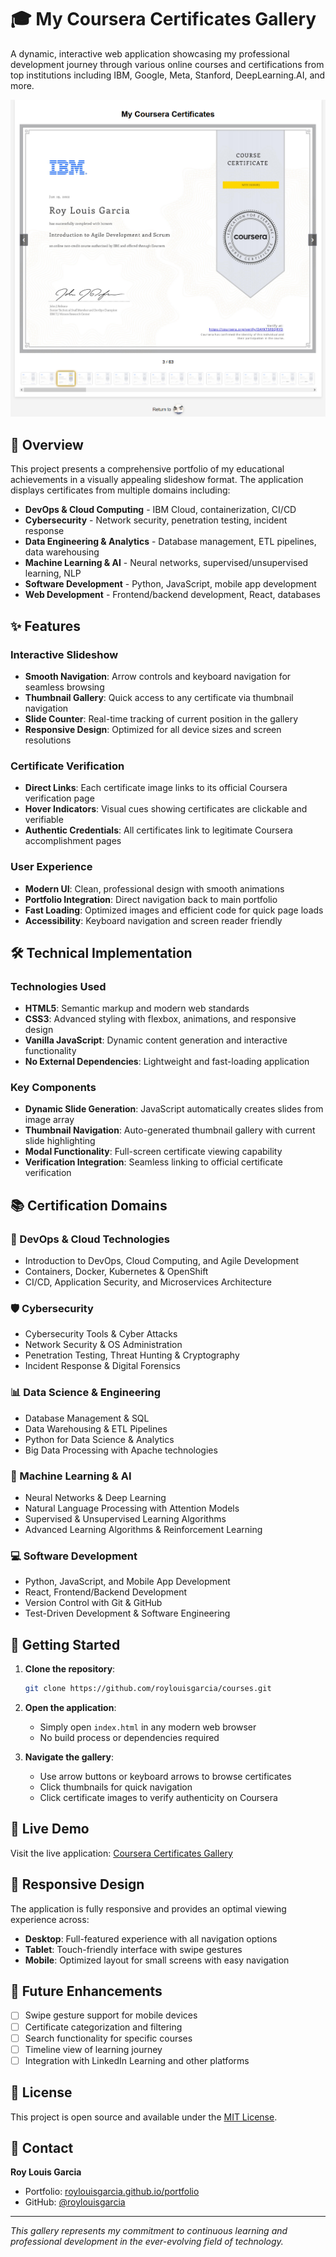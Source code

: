 # 🎓 My Coursera Certificates Gallery

A dynamic, interactive web application showcasing my professional development journey through various online courses and certifications from top institutions including IBM, Google, Meta, Stanford, DeepLearning.AI, and more.

![Coursera Certificates Gallery](ss1.png)

## 🌟 Overview

This project presents a comprehensive portfolio of my educational achievements in a visually appealing slideshow format. The application displays certificates from multiple domains including:

- **DevOps & Cloud Computing** - IBM Cloud, containerization, CI/CD
- **Cybersecurity** - Network security, penetration testing, incident response
- **Data Engineering & Analytics** - Database management, ETL pipelines, data warehousing
- **Machine Learning & AI** - Neural networks, supervised/unsupervised learning, NLP
- **Software Development** - Python, JavaScript, mobile app development
- **Web Development** - Frontend/backend development, React, databases

## ✨ Features

### Interactive Slideshow
- **Smooth Navigation**: Arrow controls and keyboard navigation for seamless browsing
- **Thumbnail Gallery**: Quick access to any certificate via thumbnail navigation
- **Slide Counter**: Real-time tracking of current position in the gallery
- **Responsive Design**: Optimized for all device sizes and screen resolutions

### Certificate Verification
- **Direct Links**: Each certificate image links to its official Coursera verification page
- **Hover Indicators**: Visual cues showing certificates are clickable and verifiable
- **Authentic Credentials**: All certificates link to legitimate Coursera accomplishment pages

### User Experience
- **Modern UI**: Clean, professional design with smooth animations
- **Portfolio Integration**: Direct navigation back to main portfolio
- **Fast Loading**: Optimized images and efficient code for quick page loads
- **Accessibility**: Keyboard navigation and screen reader friendly

## 🛠️ Technical Implementation

### Technologies Used
- **HTML5**: Semantic markup and modern web standards
- **CSS3**: Advanced styling with flexbox, animations, and responsive design
- **Vanilla JavaScript**: Dynamic content generation and interactive functionality
- **No External Dependencies**: Lightweight and fast-loading application

### Key Components
- **Dynamic Slide Generation**: JavaScript automatically creates slides from image array
- **Thumbnail Navigation**: Auto-generated thumbnail gallery with current slide highlighting
- **Modal Functionality**: Full-screen certificate viewing capability
- **Verification Integration**: Seamless linking to official certificate verification

## 📚 Certification Domains

### 🔧 DevOps & Cloud Technologies
- Introduction to DevOps, Cloud Computing, and Agile Development
- Containers, Docker, Kubernetes & OpenShift
- CI/CD, Application Security, and Microservices Architecture

### 🛡️ Cybersecurity
- Cybersecurity Tools & Cyber Attacks
- Network Security & OS Administration
- Penetration Testing, Threat Hunting & Cryptography
- Incident Response & Digital Forensics

### 📊 Data Science & Engineering
- Database Management & SQL
- Data Warehousing & ETL Pipelines
- Python for Data Science & Analytics
- Big Data Processing with Apache technologies

### 🤖 Machine Learning & AI
- Neural Networks & Deep Learning
- Natural Language Processing with Attention Models
- Supervised & Unsupervised Learning Algorithms
- Advanced Learning Algorithms & Reinforcement Learning

### 💻 Software Development
- Python, JavaScript, and Mobile App Development
- React, Frontend/Backend Development
- Version Control with Git & GitHub
- Test-Driven Development & Software Engineering

## 🚀 Getting Started

1. **Clone the repository**:
   ```bash
   git clone https://github.com/roylouisgarcia/courses.git
   ```

2. **Open the application**:
   - Simply open `index.html` in any modern web browser
   - No build process or dependencies required

3. **Navigate the gallery**:
   - Use arrow buttons or keyboard arrows to browse certificates
   - Click thumbnails for quick navigation
   - Click certificate images to verify authenticity on Coursera

## 🔗 Live Demo

Visit the live application: [Coursera Certificates Gallery](https://roylouisgarcia.github.io/courses/)

## 📱 Responsive Design

The application is fully responsive and provides an optimal viewing experience across:
- **Desktop**: Full-featured experience with all navigation options
- **Tablet**: Touch-friendly interface with swipe gestures
- **Mobile**: Optimized layout for small screens with easy navigation

## 🎯 Future Enhancements

- [ ] Swipe gesture support for mobile devices
- [ ] Certificate categorization and filtering
- [ ] Search functionality for specific courses
- [ ] Timeline view of learning journey
- [ ] Integration with LinkedIn Learning and other platforms

## 📄 License

This project is open source and available under the [MIT License](LICENSE).

## 📧 Contact

**Roy Louis Garcia**
- Portfolio: [roylouisgarcia.github.io/portfolio](https://roylouisgarcia.github.io/portfolio/)
- GitHub: [@roylouisgarcia](https://github.com/roylouisgarcia)

---

*This gallery represents my commitment to continuous learning and professional development in the ever-evolving field of technology.*
